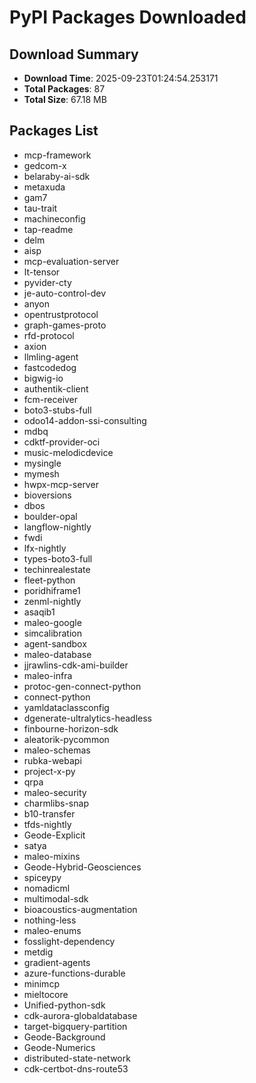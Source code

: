 # PyPI Packages Downloaded

## Download Summary
- **Download Time**: 2025-09-23T01:24:54.253171
- **Total Packages**: 87
- **Total Size**: 67.18 MB

## Packages List
- mcp-framework
- gedcom-x
- belaraby-ai-sdk
- metaxuda
- gam7
- tau-trait
- machineconfig
- tap-readme
- delm
- aisp
- mcp-evaluation-server
- lt-tensor
- pyvider-cty
- je-auto-control-dev
- anyon
- opentrustprotocol
- graph-games-proto
- rfd-protocol
- axion
- llmling-agent
- fastcodedog
- bigwig-io
- authentik-client
- fcm-receiver
- boto3-stubs-full
- odoo14-addon-ssi-consulting
- mdbq
- cdktf-provider-oci
- music-melodicdevice
- mysingle
- mymesh
- hwpx-mcp-server
- bioversions
- dbos
- boulder-opal
- langflow-nightly
- fwdi
- lfx-nightly
- types-boto3-full
- techinrealestate
- fleet-python
- poridhiframe1
- zenml-nightly
- asaqib1
- maleo-google
- simcalibration
- agent-sandbox
- maleo-database
- jjrawlins-cdk-ami-builder
- maleo-infra
- protoc-gen-connect-python
- connect-python
- yamldataclassconfig
- dgenerate-ultralytics-headless
- finbourne-horizon-sdk
- aleatorik-pycommon
- maleo-schemas
- rubka-webapi
- project-x-py
- qrpa
- maleo-security
- charmlibs-snap
- b10-transfer
- tfds-nightly
- Geode-Explicit
- satya
- maleo-mixins
- Geode-Hybrid-Geosciences
- spiceypy
- nomadicml
- multimodal-sdk
- bioacoustics-augmentation
- nothing-less
- maleo-enums
- fosslight-dependency
- metdig
- gradient-agents
- azure-functions-durable
- minimcp
- mieltocore
- Unified-python-sdk
- cdk-aurora-globaldatabase
- target-bigquery-partition
- Geode-Background
- Geode-Numerics
- distributed-state-network
- cdk-certbot-dns-route53
